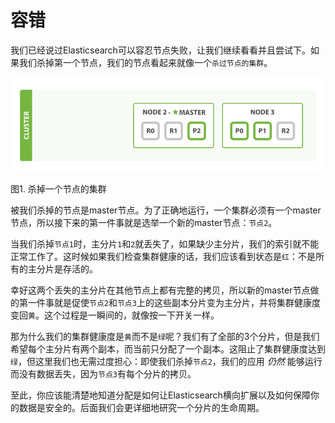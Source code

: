 # 容错

我们已经说过Elasticsearch可以容忍节点失败，让我们继续看看并且尝试下。如果我们杀掉第一个节点，我们的节点看起来就像一个`杀过节点的集群`。

![杀掉一个节点的集群](../images/elas_0206.png "杀掉一个节点的集群")

图1. 杀掉一个节点的集群

被我们杀掉的节点是master节点。为了正确地运行，一个集群必须有一个master节点，所以接下来的第一件事就是选举一个新的master节点：`节点2`。

当我们杀掉`节点1`时，主分片`1`和`2`就丢失了，如果缺少主分片，我们的索引就不能正常工作了。这时候如果我们检查集群健康的话，我们应该看到状态是`红`：不是所有的主分片是存活的。

幸好这两个丢失的主分片在其他节点上都有完整的拷贝，所以新的master节点做的第一件事就是促使`节点2`和`节点3`上的这些副本分片变为主分片，并将集群健康度变回`黄`。这个过程是一瞬间的，就像按一下开关一样。

那为什么我们的集群健康度是`黄`而不是`绿`呢？我们有了全部的3个分片，但是我们希望每个主分片有两个副本，而当前只分配了一个副本。这阻止了集群健康度达到`绿`，但这里我们也无需过度担心：即使我们杀掉`节点2`，我们的应用 _仍然_ 能够运行而没有数据丢失，因为`节点3`有每个分片的拷贝。

至此，你应该能清楚地知道分配是如何让Elasticsearch横向扩展以及如何保障你的数据是安全的。后面我们会更详细地研究一个分片的生命周期。
